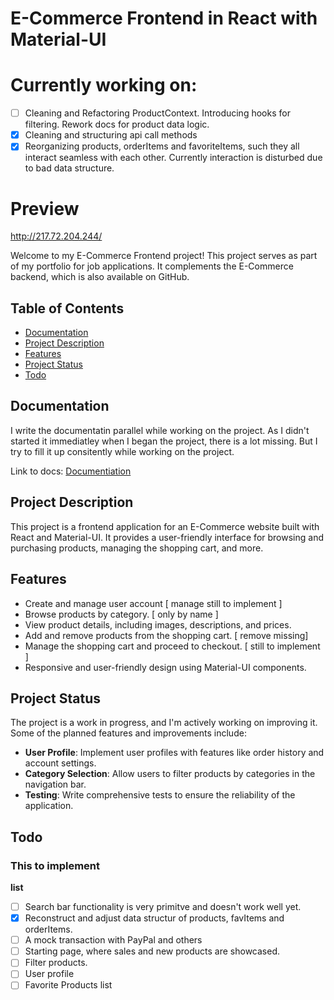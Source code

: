 # E-Commerce Frontend in React with Material-UI

# Currently working on:

- [ ] Cleaning and Refactoring ProductContext. Introducing hooks for filtering. Rework docs for product data logic.
- [x] Cleaning and structuring api call methods 
- [x] Reorganizing products, orderItems and favoriteItems, such they all interact seamless  with each other. Currently interaction is disturbed due to bad data structure.

# Preview
http://217.72.204.244/

Welcome to my E-Commerce Frontend project! This project serves as part of my portfolio for job applications. It complements the E-Commerce backend, which is also available on GitHub.

## Table of Contents
- [Documentation](#documentation)
- [Project Description](#project-description)
- [Features](#features)
- [Project Status](#project-status)
- [Todo](#todo)

## Documentation

I write the documentatin parallel while working on the project. As I didn't started it immediatley when I began the project, there is a lot missing. But I try to fill it up consitently while working on the project.


Link to docs: [Documentiation](https://github.com/Leonid10011/ecommerce-frontend/blob/main/docs.md) 

## Project Description

This project is a frontend application for an E-Commerce website built with React and Material-UI. It provides a user-friendly interface for browsing and purchasing products, managing the shopping cart, and more.

## Features
- Create and manage user account [ manage still to implement ]
- Browse products by category. [ only by name ]
- View product details, including images, descriptions, and prices.
- Add and remove products from the shopping cart. [ remove missing]
- Manage the shopping cart and proceed to checkout. [ still to implement ]
- Responsive and user-friendly design using Material-UI components.

## Project Status

The project is a work in progress, and I'm actively working on improving it. Some of the planned features and improvements include:

- **User Profile**: Implement user profiles with features like order history and account settings.
- **Category Selection**: Allow users to filter products by categories in the navigation bar.
- **Testing**: Write comprehensive tests to ensure the reliability of the application.

## Todo
### This to implement
**list**

- [ ] Search bar functionality is very primitve and doesn't work well yet.
- [x] Reconstruct and adjust data structur of products, favItems and orderItems.
- [ ] A mock transaction with PayPal and others
- [ ] Starting page, where sales and new products are showcased.
- [ ] Filter products.
- [ ] User profile
- [ ] Favorite Products list
